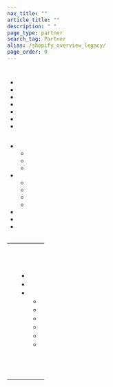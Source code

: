 ```yaml
---
nav_title: ""
article_title: ""
description: " "
page_type: partner
search_tag: Partner
alias: /shopify_overview_legacy/
page_order: 0
---
```


# 

>  

 



## 

- 
- 
- 
- 
-  
-  
-  

##  

-  
  -  
  -  
  -  
- 
  -  
  -  
  -  
  - 
- 
- 
- 

## 

|  |  |
| --- | --- |
|  | <br><br>  |
|  | <ul><li></li><li></li><li><ul><li></li><li></li><li></li><li></li><li></li><li></li></ul></li></ul> |
|  |  <br><br> |
|  |  |


## 

    
